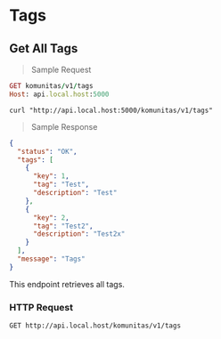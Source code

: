 # Tags

## Get All Tags

> Sample Request

```ruby
GET komunitas/v1/tags
Host: api.local.host:5000
```

```shell
curl "http://api.local.host:5000/komunitas/v1/tags"
```

> Sample Response


```json
{
  "status": "OK",
  "tags": [
    {
      "key": 1,
      "tag": "Test",
      "description": "Test"
    },
    {
      "key": 2,
      "tag": "Test2",
      "description": "Test2x"
    }
  ],
  "message": "Tags"
}
```


This endpoint retrieves all tags.

### HTTP Request

`GET http://api.local.host/komunitas/v1/tags `

